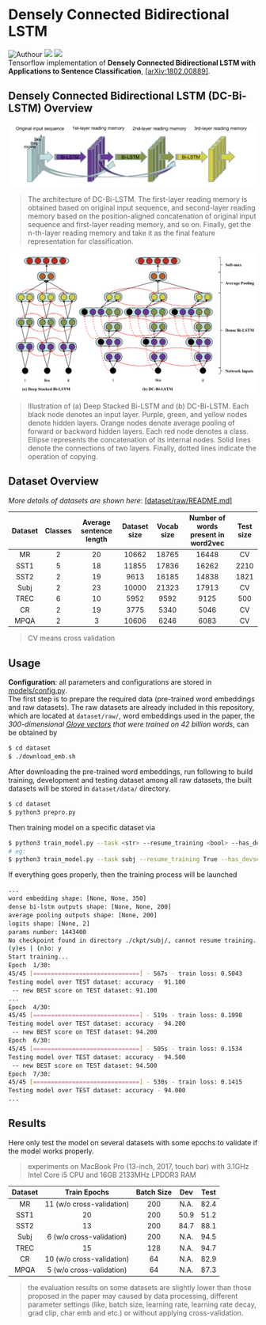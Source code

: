 # Densely Connected Bidirectional LSTM
![Authour](https://img.shields.io/badge/Author-Zhang%20Hao%20(Isaac%20Changhau)-blue.svg) ![](https://img.shields.io/badge/Python-3.6-brightgreen.svg) ![](https://img.shields.io/badge/TensorFlow-1.4.0-yellowgreen.svg)  
Tensorflow implementation of **Densely Connected Bidirectional LSTM with Applications to Sentence Classification**, [[arXiv:1802.00889]](https://arxiv.org/pdf/1802.00889.pdf).

## Densely Connected Bidirectional LSTM (DC-Bi-LSTM) Overview
![model_graph_1](/docs/model_graph_1.png)
> The architecture of DC-Bi-LSTM. The first-layer reading memory is obtained based on original input sequence, and second-layer reading memory based on the position-aligned concatenation of original input sequence and first-layer reading memory, and so on. Finally, get the n-th-layer reading memory and take it as the final feature representation for classification.

![model_graph_2](/docs/model_graph_2.png)
> Illustration of (a) Deep Stacked Bi-LSTM and (b) DC-Bi-LSTM. Each black node denotes an input layer. Purple, green, and yellow nodes denote hidden layers. Orange nodes denote average pooling of forward or backward hidden layers. Each red node denotes a class. Ellipse represents the concatenation of its internal nodes. Solid lines denote the connections of two layers. Finally, dotted lines indicate the operation of copying.

## Dataset Overview
*More details of datasets are shown here*: [[dataset/raw/README.md]](/dataset/raw)

**Dataset** | Classes | Average sentence length | Dataset size | Vocab size | Number of words present in word2vec | Test size
:---: | :---: | :---: | :---: | :---: | :---: | :---:
MR | 2 | 20 | 10662 | 18765 | 16448 | CV
SST1 | 5 | 18 | 11855 | 17836 | 16262 | 2210
SST2 | 2 | 19 | 9613 | 16185 | 14838 | 1821
Subj | 2 | 23 | 10000 | 21323 | 17913 | CV
TREC | 6 | 10 | 5952 | 9592 | 9125 | 500
CR | 2 | 19 | 3775 | 5340 | 5046 | CV
MPQA | 2 | 3 | 10606 | 6246 | 6083 | CV

> CV means cross validation

## Usage
**Configuration**: all parameters and configurations are stored in [models/config.py](/models/config.py).  
The first step is to prepare the required data (pre-trained word embeddings and raw datasets). The raw datasets are already included in this repository, which are located at `dataset/raw/`, word embeddings used in the paper, the _300-dimensional [Glove vectors](https://nlp.stanford.edu/projects/glove/) that were trained on 42 billion words_, can be obtained by
```bash
$ cd dataset
$ ./download_emb.sh
```
After downloading the pre-trained word embeddings, run following to build training, development and testing dataset among all raw datasets, the built datasets will be stored in `dataset/data/` directory.
```bash
$ cd dataset
$ python3 prepro.py
```
Then training model on a specific dataset via
```bash
$ python3 train_model.py --task <str> --resume_training <bool> --has_devset <bool>
# eg:
$ python3 train_model.py --task subj --resume_training True --has_devset False
```
If everything goes properly, then the training process will be launched
```bash
...
word embedding shape: [None, None, 350]
dense bi-lstm outputs shape: [None, None, 200]
average pooling outputs shape: [None, 200]
logits shape: [None, 2]
params number: 1443400
No checkpoint found in directory ./ckpt/subj/, cannot resume training. Do you want to start a new training session?
(y)es | (n)o: y
Start training...
Epoch  1/30:
45/45 [==============================] - 567s - train loss: 0.5043     
Testing model over TEST dataset: accuracy - 91.100
 -- new BEST score on TEST dataset: 91.100
...
Epoch  4/30:
45/45 [==============================] - 519s - train loss: 0.1998     
Testing model over TEST dataset: accuracy - 94.200
 -- new BEST score on TEST dataset: 94.200
Epoch  6/30:
45/45 [==============================] - 505s - train loss: 0.1534     
Testing model over TEST dataset: accuracy - 94.500
 -- new BEST score on TEST dataset: 94.500
Epoch  7/30:
45/45 [==============================] - 530s - train loss: 0.1415     
Testing model over TEST dataset: accuracy - 94.000
...
```

## Results
Here only test the model on several datasets with some epochs to validate if the model works properly.  
> experiments on MacBook Pro (13-inch, 2017, touch bar) with 3.1GHz Intel Core i5 CPU and 16GB 2133MHz LPDDR3 RAM

**Dataset** | Train Epochs| Batch Size | Dev | Test
:---: | :---: | :---: | :---: | :---:
MR | 11 (w/o cross-validation) | 200 | N.A. | 82.4
SST1 | 20 | 200 | 50.9 | 51.2
SST2 | 13 |200 | 84.7 | 88.1
Subj | 6 (w/o cross-validation) | 200 | N.A. | 94.5
TREC | 15 | 128 | N.A. | 94.7
CR | 10 (w/o cross-validation) | 64 | N.A. | 82.9
MPQA | 5 (w/o cross-validation) | 64 | N.A. | 87.3

> the evaluation results on some datasets are slightly lower than those proposed in the paper may caused by data processing, different parameter settings (like, batch size, learning rate, learning rate decay, grad clip, char emb and etc.) or without applying cross-validation.
